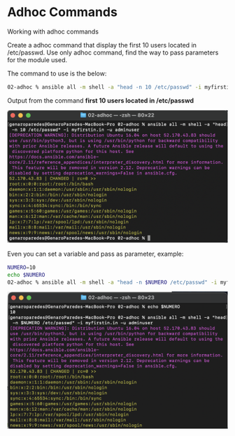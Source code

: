# Adhoc Commands

Working with adhoc commands

Create a adhoc command that display the first 10 users located in /etc/passwd. Use only adhoc command, find the way to pass parameters for the module used.

The command to use is the below:

```bash
02-adhoc % ansible all -m shell -a "head -n 10 /etc/passwd" -i myfirstin.in -u adminuser
```

Output from the command **first 10 users located in /etc/passwd**

![Screen Shot 2021-10-20 at 23.25.12.png](Adhoc%20Commands%20faffe5de47344610868a695edf4903e1/Screen_Shot_2021-10-20_at_23.25.12.png)

Even you can set a variable and pass as parameter, example:

```bash
NUMERO=10
echo $NUMERO
02-adhoc % ansible all -m shell -a "head -n $NUMERO /etc/passwd" -i myfirstin.in -u adminuser
```

![Screen Shot 2021-10-20 at 23.30.55.png](Adhoc%20Commands%20faffe5de47344610868a695edf4903e1/Screen_Shot_2021-10-20_at_23.30.55.png)